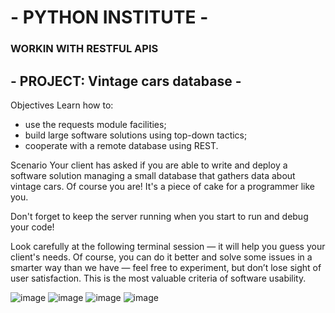 # - PYTHON INSTITUTE - 
### WORKIN WITH RESTFUL APIS

## - PROJECT: Vintage cars database -

Objectives
Learn how to:

- use the requests module facilities;
- build large software solutions using top-down tactics;
- cooperate with a remote database using REST.

Scenario
Your client has asked if you are able to write and deploy a software solution managing a small database that gathers data about vintage cars. Of course you are! It's a piece of cake for a programmer like you.

Don't forget to keep the server running when you start to run and debug your code!

Look carefully at the following terminal session — it will help you guess your client's needs. Of course, you can do it better and solve some issues in a smarter way than we have — feel free to experiment, but don’t lose sight of user satisfaction. This is the most valuable criteria of software usability.

![image](https://user-images.githubusercontent.com/83672645/232225661-7e9d4160-1bf7-4ccb-a56c-1d475db72bb8.png)
![image](https://user-images.githubusercontent.com/83672645/232225674-163b09e8-3a81-4c5e-8f3a-d320337bb220.png)
![image](https://user-images.githubusercontent.com/83672645/232225702-f9903af5-087a-4694-bf7d-2aaa962a40c0.png)
![image](https://user-images.githubusercontent.com/83672645/232225725-391a207d-c156-4f0c-82e3-dda4c85a0d69.png)
